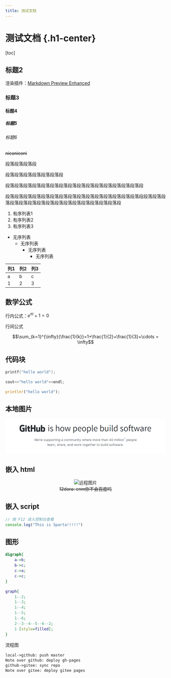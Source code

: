 ```yaml
---
title: 测试文档
---
```


<!-- @import "author.html" -->

<!-- @import "style.less" -->

# 测试文档 {.h1-center}

[toc]



## 标题2

渲染插件：[Markdown Preview Enhanced](https://shd101wyy.github.io/markdown-preview-enhanced/#/zh-cn/)

### 标题3

#### 标题4

##### 标题5

###### 标题6

<del>niconiconi</del>

段落段落段落段

段落段落段落段落段落段落段

段落段落段落段落段落段落段落段落段落段落段落段落段落段落段落段

段落段落段落段落段落段落段落段落段落段落段落段落段落段落段落段段落段落段落段落段落段落段落段落段落段落段落段落段落段落段落段

1. 有序列表1
2. 有序列表2
3. 有序列表3

+ 无序列表
    + 无序列表
      + 无序列表
        + 无序列表



| 列1 | 列2 | 列3 |
| ----- | ----- | ----- |
| a     | b     | c     |
| 1     | 2     | 3     |


## 数学公式

行内公式：$e^{\pi i}+1=0$

行间公式

$$\sum_{k=1}^{\infty}{\frac{1}{k}}=1+\frac{1}{2}+\frac{1}{3}+\cdots = \infty$$

## 代码块

```c
printf("hello world");
```

```c++
cout<<"hello world"<<endl;
```

```rust
println!("hello world");
```

## 本地图片

![github.png](./github.png)

## 嵌入 html

<center>
<img title="远程图片" src="https://www.baidu.com/img/bd_logo1.png" weight="270px" height="124px">
</center>

<center>
<del>12dora: cnm你不会百度吗</del>
</center>

## 嵌入 script

```javascript
// 按 F12 进入控制台查看
console.log("This is Sparta!!!!!")
```

<script>
console.log("This is Sparta!!!!!")
</script>

## 图形

```dot {engine="neato"}
digraph{
    a->b;
    b->c;
    c->a;
    c->c;
}
```

```dot {engine="twopi"}
graph{
    1--2;
    1--3;
    1--4;
    1--5;
    1--6;
    2--3--4--5--6--2;
    1 [style=filled];
}
```

流程图

```sequence {theme="simple"}
local->github: push master
Note over github: deploy gh-pages
github->gitee: sync repo
Note over gitee: deploy gitee pages
```